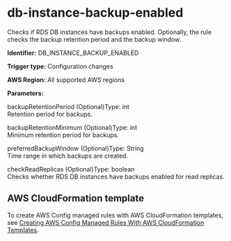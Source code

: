 # db\-instance\-backup\-enabled<a name="db-instance-backup-enabled"></a>

Checks if RDS DB instances have backups enabled\. Optionally, the rule checks the backup retention period and the backup window\.

**Identifier:** DB\_INSTANCE\_BACKUP\_ENABLED

**Trigger type:** Configuration changes

**AWS Region:** All supported AWS regions

**Parameters:**

backupRetentionPeriod \(Optional\)Type: int  
Retention period for backups\.

backupRetentionMinimum \(Optional\)Type: int  
Minimum retention period for backups\.

preferredBackupWindow \(Optional\)Type: String  
Time range in which backups are created\.

checkReadReplicas \(Optional\)Type: boolean  
Checks whether RDS DB instances have backups enabled for read replicas\.

## AWS CloudFormation template<a name="w76aac11c31c17b7d125c15"></a>

To create AWS Config managed rules with AWS CloudFormation templates, see [Creating AWS Config Managed Rules With AWS CloudFormation Templates](aws-config-managed-rules-cloudformation-templates.md)\.
